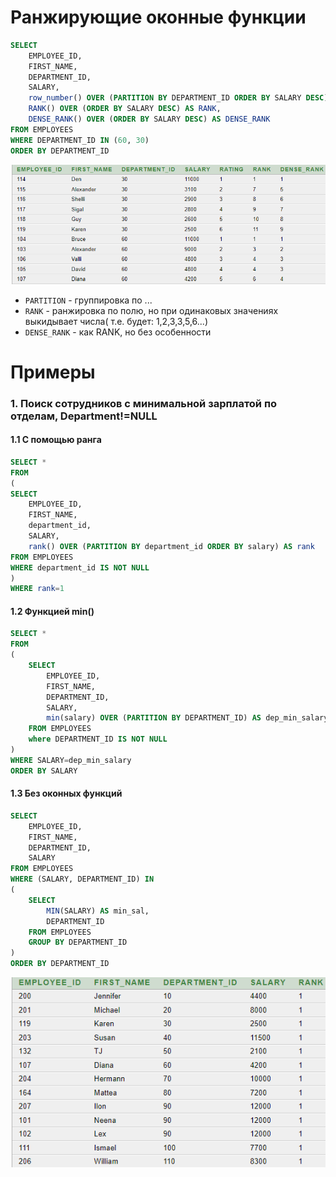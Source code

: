 # Ранжирующие оконные функции
```SQL
SELECT 
    EMPLOYEE_ID,
    FIRST_NAME,
    DEPARTMENT_ID,
    SALARY,
    row_number() OVER (PARTITION BY DEPARTMENT_ID ORDER BY SALARY DESC) AS RATING,
    RANK() OVER (ORDER BY SALARY DESC) AS RANK,
    DENSE_RANK() OVER (ORDER BY SALARY DESC) AS DENSE_RANK
FROM EMPLOYEES
WHERE DEPARTMENT_ID IN (60, 30)
ORDER BY DEPARTMENT_ID
```
![alt text](resources/windowFuncRating.png)

- ```PARTITION``` - группировка по ...
- ```RANK``` - ранжировка по полю, но при одинаковых значениях выкидывает числа( т.е. будет: 1,2,3,3,5,6...)
- ```DENSE_RANK``` - как RANK, но без особенности


# Примеры

### 1. Поиск сотрудников с минимальной зарплатой по отделам, Department!=NULL

#### 1.1 С помощью ранга
```sql
SELECT *
FROM
(
SELECT 
    EMPLOYEE_ID,
    FIRST_NAME,
    department_id,
    SALARY,
    rank() OVER (PARTITION BY department_id ORDER BY salary) AS rank
FROM EMPLOYEES
WHERE department_id IS NOT NULL
)
WHERE rank=1
```

#### 1.2 Функцией min()
```sql
SELECT *
FROM
(
    SELECT 
        EMPLOYEE_ID,
        FIRST_NAME,
        DEPARTMENT_ID,
        SALARY,
        min(salary) OVER (PARTITION BY DEPARTMENT_ID) AS dep_min_salary
    FROM EMPLOYEES
    where DEPARTMENT_ID IS NOT NULL
)
WHERE SALARY=dep_min_salary
ORDER BY SALARY
```

#### 1.3 Без оконных функций
```sql
SELECT 
    EMPLOYEE_ID,
    FIRST_NAME,
    DEPARTMENT_ID,
    SALARY
FROM EMPLOYEES
WHERE (SALARY, DEPARTMENT_ID) IN
(
    SELECT 
        MIN(SALARY) AS min_sal, 
        DEPARTMENT_ID
    FROM EMPLOYEES
    GROUP BY DEPARTMENT_ID
)
ORDER BY DEPARTMENT_ID
```

![alt text](resources/depMinSalary1.png)

